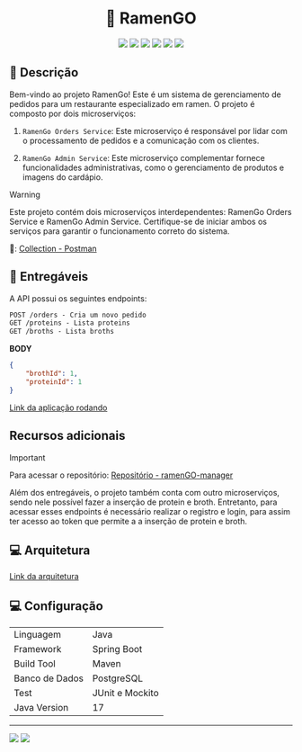 <h1 align="center"> 🍜 RamenGO </h1>
<p align="center">
     <a alt="Java">
        <img src="https://img.shields.io/badge/Java-ED8B00?style=for-the-badge&logo=openjdk&logoColor=white" />
    </a>
  <a alt="Maven">
    <img src="https://img.shields.io/badge/Apache%20Maven-C71A36?style=for-the-badge&logo=Apache%20Maven&logoColor=white"/>
  </a>
    <a alt="Postgres">
        <img src="https://img.shields.io/badge/postgres-%23316192.svg?style=for-the-badge&logo=postgresql&logoColor=white" />
    </a>
    <a alt="Spring">
        <img src="	https://img.shields.io/badge/Spring-6DB33F?style=for-the-badge&logo=spring&logoColor=white" />
    </a>
    <a alt="Spring Security">
        <img src="https://img.shields.io/badge/Spring_Security-6DB33F?style=for-the-badge&logo=Spring-Security&logoColor=white" />
    </a>
    <a alt="AWS S3">
        <img src="https://img.shields.io/badge/Amazon_AWS-232F3E?style=for-the-badge&logo=amazon-aws&logoColor=white">
    </a>
</p>
<h2>📝 Descrição </h2>
Bem-vindo ao projeto RamenGo! Este é um sistema de gerenciamento de pedidos para um restaurante especializado em ramen. O projeto é composto por dois microserviços:

1. `RamenGo Orders Service`: Este microserviço é responsável por lidar com o processamento de pedidos e a comunicação com os clientes.

2. `RamenGo Admin Service`: Este microserviço complementar fornece funcionalidades administrativas, como o gerenciamento de produtos e imagens do cardápio.


> [!Warning]
> Este projeto contém dois microserviços interdependentes: RamenGo Orders Service e RamenGo Admin Service. Certifique-se de iniciar ambos os serviços para garantir o funcionamento correto do sistema.

 📮: [Collection - Postman](ramenGO.postman_collection.json)


<h2>🚀 Entregáveis</h2>

A API possui os seguintes endpoints:

```markdown
POST /orders - Cria um novo pedido
GET /proteins - Lista proteins
GET /broths - Lista broths
```

**BODY**
```json
{
    "brothId": 1,
    "proteinId": 1
}
```

[Link da aplicação rodando](https://redventures.onrender.com)



<h2>Recursos adicionais</h2>

> [!Important]
> Para acessar o repositório: [Repositório - ramenGO-manager](https://github.com/silvadebora/ramengo-manager)

Além dos entregáveis, o projeto também conta com outro microserviços, sendo nele possível fazer a inserção de protein e broth. 
Entretanto, para acessar esses endpoints é necessário realizar o registro e login, para assim ter acesso ao token que permite
a a inserção de protein e broth.



<h2>💻 Arquitetura</h2>

[Link da arquitetura](https://whimsical.com/ramengo-WHtVQoiNLnqNv85ytmXywg)

<h2>💻 Configuração</h2>

<table align="center">
	<td>Linguagem</td>
	<td>Java</td>
</tr>
<tr>
	<td>Framework</td>
	<td>Spring Boot</td>
</tr>
<tr>
	<td>Build Tool</td>
	<td>Maven</td>
</tr>
<tr>
	<td>Banco de Dados</td>
	<td>PostgreSQL</td>
</tr>
<tr>
	<td>Test</td>
	<td>JUnit e Mockito</td>
</tr>
<tr>
	<td>Java Version</td>
	<td>17</td>
</tr>
</table>

<hr> 

<a href = "mailto:contatodeboravicente@gmail.com"><img src="https://img.shields.io/badge/-Gmail-%23333?style=for-the-badge&logo=gmail&logoColor=white" target="_blank"></a>
<a href="https://www.linkedin.com/in/deborasilvadlvs" target="_blank"><img src="https://img.shields.io/badge/-LinkedIn-%230077B5?style=for-the-badge&logo=linkedin&logoColor=white" target="_blank"></a> 
